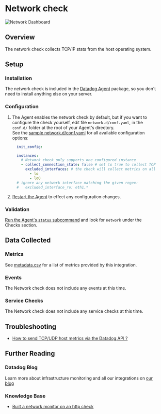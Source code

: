 # Network check

![Network Dashboard][9]

## Overview

The network check collects TCP/IP stats from the host operating system.

## Setup
### Installation

The network check is included in the [Datadog Agent][1] package, so you don't need to install anything else on your server.

### Configuration

1. The Agent enables the network check by default, but if you want to configure the check yourself, edit file `network.d/conf.yaml`, in the `conf.d/` folder at the root of your Agent's directory.  
  See the [sample network.d/conf.yaml][2] for all available configuration options:  

    ```yaml
      init_config:

      instances:
        # Network check only supports one configured instance
        - collect_connection_state: false # set to true to collect TCP connection state metrics, e.g. SYN_SENT, ESTABLISHED
          excluded_interfaces: # the check will collect metrics on all other interfaces
            - lo
            - lo0
      # ignore any network interface matching the given regex:
      #   excluded_interface_re: eth1.*
    ```

2. [Restart the Agent][3] to effect any configuration changes.

### Validation

[Run the Agent's `status` subcommand][4] and look for `network` under the Checks section.

## Data Collected
### Metrics
See [metadata.csv][5] for a list of metrics provided by this integration.

### Events
The Network check does not include any events at this time.

### Service Checks
The Network check does not include any service checks at this time.

## Troubleshooting

* [How to send TCP/UDP host metrics via the Datadog API ?][6]

## Further Reading
### Datadog Blog
Learn more about infrastructure monitoring and all our integrations on [our blog][7]

### Knowledge Base
* [Built a network monitor on an http check][8]


[1]: https://app.datadoghq.com/account/settings#agent
[2]: https://github.com/DataDog/integrations-core/blob/master/network/conf.yaml.default
[3]: https://docs.datadoghq.com/agent/faq/agent-commands/#start-stop-restart-the-agent
[4]: https://docs.datadoghq.com/agent/faq/agent-commands/#agent-status-and-information
[5]: https://github.com/DataDog/integrations-core/blob/master/network/metadata.csv
[6]: https://docs.datadoghq.com/integrations/faq/how-to-send-tcp-udp-host-metrics-via-the-datadog-api
[7]: https://www.datadoghq.com/blog/
[8]: https://docs.datadoghq.com/monitors/monitor_types/network
[9]: http://raw.githubusercontent.com/DataDog/documentation/master/src/images/integrations/network/netdashboard.png
